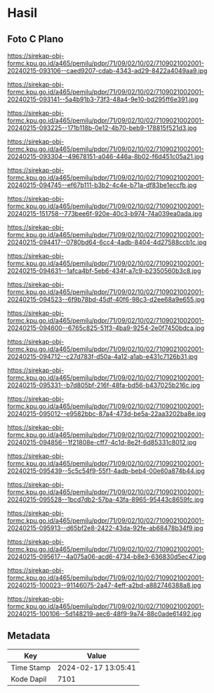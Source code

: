 # Hasil

## Foto C Plano

https://sirekap-obj-formc.kpu.go.id/a465/pemilu/pdpr/71/09/02/10/02/7109021002001-20240215-093106--caed9207-cdab-4343-ad29-8422a4049aa9.jpg

https://sirekap-obj-formc.kpu.go.id/a465/pemilu/pdpr/71/09/02/10/02/7109021002001-20240215-093141--5a4b91b3-73f3-48a4-9e10-bd295ff6e391.jpg

https://sirekap-obj-formc.kpu.go.id/a465/pemilu/pdpr/71/09/02/10/02/7109021002001-20240215-093225--171b118b-0e12-4b70-beb9-178815f521d3.jpg

https://sirekap-obj-formc.kpu.go.id/a465/pemilu/pdpr/71/09/02/10/02/7109021002001-20240215-093304--49678151-a046-446a-8b02-f6d451c05a21.jpg

https://sirekap-obj-formc.kpu.go.id/a465/pemilu/pdpr/71/09/02/10/02/7109021002001-20240215-094745--ef67b111-b3b2-4c4e-b71a-df83be1eccfb.jpg

https://sirekap-obj-formc.kpu.go.id/a465/pemilu/pdpr/71/09/02/10/02/7109021002001-20240215-151758--773bee6f-920e-40c3-b974-74a039ea0ada.jpg

https://sirekap-obj-formc.kpu.go.id/a465/pemilu/pdpr/71/09/02/10/02/7109021002001-20240215-094417--0780bd64-6cc4-4adb-8404-4d27588ccb1c.jpg

https://sirekap-obj-formc.kpu.go.id/a465/pemilu/pdpr/71/09/02/10/02/7109021002001-20240215-094631--1afca4bf-5eb6-434f-a7c9-b2350560b3c8.jpg

https://sirekap-obj-formc.kpu.go.id/a465/pemilu/pdpr/71/09/02/10/02/7109021002001-20240215-094523--6f9b78bd-45df-40f6-98c3-d2ee68a9e655.jpg

https://sirekap-obj-formc.kpu.go.id/a465/pemilu/pdpr/71/09/02/10/02/7109021002001-20240215-094600--6765c825-51f3-4ba9-9254-2e0f7450bdca.jpg

https://sirekap-obj-formc.kpu.go.id/a465/pemilu/pdpr/71/09/02/10/02/7109021002001-20240215-094712--c27d783f-d50a-4a12-a1ab-e431c7126b31.jpg

https://sirekap-obj-formc.kpu.go.id/a465/pemilu/pdpr/71/09/02/10/02/7109021002001-20240215-095331--b7d805bf-216f-48fa-bd56-b437025b216c.jpg

https://sirekap-obj-formc.kpu.go.id/a465/pemilu/pdpr/71/09/02/10/02/7109021002001-20240215-095012--e9582bbc-87a4-473d-be5a-22aa3202ba8e.jpg

https://sirekap-obj-formc.kpu.go.id/a465/pemilu/pdpr/71/09/02/10/02/7109021002001-20240215-094856--1f21808e-cff7-4c1d-8e2f-6d85331c8012.jpg

https://sirekap-obj-formc.kpu.go.id/a465/pemilu/pdpr/71/09/02/10/02/7109021002001-20240215-095439--5c5c54f9-55f1-4adb-beb4-00e60a874b44.jpg

https://sirekap-obj-formc.kpu.go.id/a465/pemilu/pdpr/71/09/02/10/02/7109021002001-20240215-095528--1bcd7db2-57ba-43fa-8965-95443c8659fc.jpg

https://sirekap-obj-formc.kpu.go.id/a465/pemilu/pdpr/71/09/02/10/02/7109021002001-20240215-095913--d65bf2e8-2422-43da-92fe-ab68478b34f9.jpg

https://sirekap-obj-formc.kpu.go.id/a465/pemilu/pdpr/71/09/02/10/02/7109021002001-20240215-095617--4a075a06-acd6-4734-b8e3-636830d5ec47.jpg

https://sirekap-obj-formc.kpu.go.id/a465/pemilu/pdpr/71/09/02/10/02/7109021002001-20240215-100023--91146075-2a47-4eff-a2bd-a882746388a8.jpg

https://sirekap-obj-formc.kpu.go.id/a465/pemilu/pdpr/71/09/02/10/02/7109021002001-20240215-100106--5d148219-aec6-48f9-9a74-88c0ade61492.jpg


## Metadata

| Key        | Value               |
| ---------- | ------------------- |
| Time Stamp | 2024-02-17 13:05:41 |
| Kode Dapil | 7101                |



